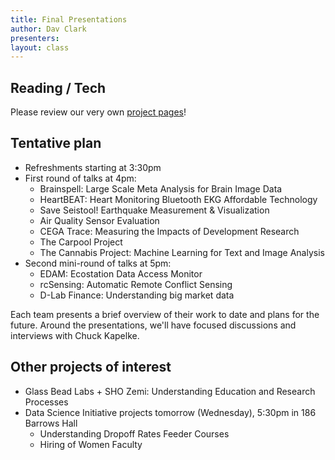 ```yaml
---
title: Final Presentations
author: Dav Clark
presenters:
layout: class
---
```


## Reading / Tech

Please review our very own [project pages](/projects.html)!

## Tentative plan

- Refreshments starting at 3:30pm
- First round of talks at 4pm:
  - Brainspell: Large Scale Meta Analysis for Brain Image Data
  - HeartBEAT: Heart Monitoring Bluetooth EKG Affordable Technology
  - Save Seistool! Earthquake Measurement & Visualization
  - Air Quality Sensor Evaluation
  - CEGA Trace: Measuring the Impacts of Development Research
  - The Carpool Project
  - The Cannabis Project: Machine Learning for Text and Image Analysis
- Second mini-round of talks at 5pm:
  - EDAM: Ecostation Data Access Monitor
  - rcSensing: Automatic Remote Conflict Sensing
  - D-Lab Finance: Understanding big market data

Each team presents a brief overview of their work to date and plans for the
future. Around the presentations, we'll have focused discussions and interviews
with Chuck Kapelke.

## Other projects of interest


- Glass Bead Labs + SHO Zemi: Understanding Education and Research Processes
- Data Science Initiative projects tomorrow (Wednesday), 5:30pm in 186 Barrows
  Hall
  - Understanding Dropoff Rates Feeder Courses
  - Hiring of Women Faculty
